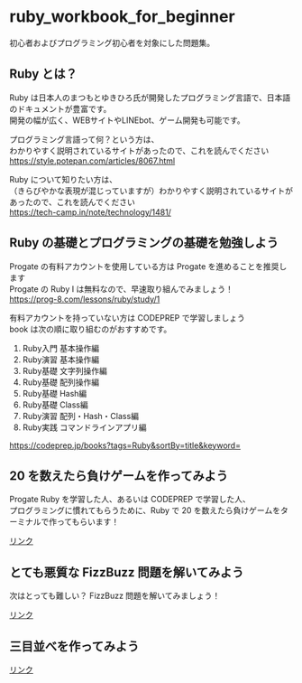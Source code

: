 # ruby_workbook_for_beginner
初心者およびプログラミング初心者を対象にした問題集。

## Ruby とは？
Ruby は日本人のまつもとゆきひろ氏が開発したプログラミング言語で、日本語のドキュメントが豊富です。  
開発の幅が広く、WEBサイトやLINEbot、ゲーム開発も可能です。

プログラミング言語って何？という方は、  
わかりやすく説明されているサイトがあったので、これを読んでください  
https://style.potepan.com/articles/8067.html

Ruby について知りたい方は、  
（きらびやかな表現が混じっていますが）わかりやすく説明されているサイトがあったので、これを読んでください  
https://tech-camp.in/note/technology/1481/

## Ruby の基礎とプログラミングの基礎を勉強しよう
Progate の有料アカウントを使用している方は Progate を進めることを推奨します  
Progate の Ruby I は無料なので、早速取り組んでみましょう！  
https://prog-8.com/lessons/ruby/study/1

有料アカウントを持っていない方は CODEPREP で学習しましょう  
book は次の順に取り組むのがおすすめです。

1. Ruby入門 基本操作編
2. Ruby演習 基本操作編
3. Ruby基礎 文字列操作編
4. Ruby基礎 配列操作編
5. Ruby基礎 Hash編
6. Ruby基礎 Class編
7. Ruby演習 配列・Hash・Class編
8. Ruby実践 コマンドラインアプリ編

https://codeprep.jp/books?tags=Ruby&sortBy=title&keyword=

## 20 を数えたら負けゲームを作ってみよう
Progate Ruby を学習した人、あるいは CODEPREP で学習した人、  
プログラミングに慣れてもらうために、Ruby で 20 を数えたら負けゲームをターミナルで作ってもらいます！

[リンク](./20_count_game.md)

## とても悪質な FizzBuzz 問題を解いてみよう
次はとっても難しい？ FizzBuzz 問題を解いてみましょう！

[リンク](./malicious_fizzbuzz.md)

## 三目並べを作ってみよう

[リンク](./marubatu_game.md)
